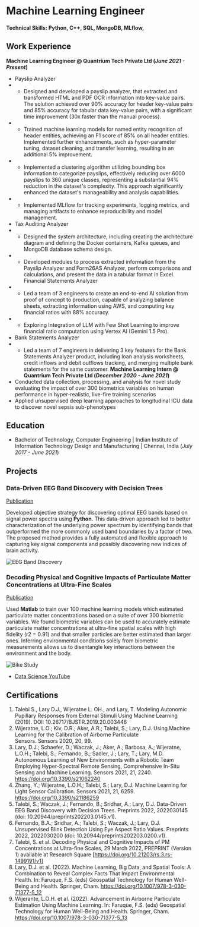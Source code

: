 # Machine Learning Engineer

#### Technical Skills: Python, C++, SQL, MongoDB, MLflow, 


## Work Experience
**Machine Learning Engineer @ Quantrium Tech Private Ltd (_June 2021 - Present_)**
- Payslip Analyzer
- - Designed and developed a payslip analyzer, that extracted and transformed HTML and PDF OCR information into
key-value pairs. The solution achieved over 90% accuracy for header key-value pairs and 85% accuracy for
tabular data key-value pairs, with a significant time improvement (30x faster than the manual process).
- - Trained machine learning models for named entity recognition of header entities, achieving an F1 score of 85%
on all header entities. Implemented further enhancements, such as hyper-parameter tuning, dataset cleaning, and
transfer learning, resulting in an additional 5% improvement.
- - Implemented a clustering algorithm utilizing bounding box information to categorize payslips, effectively reducing
over 6000 payslips to 360 unique classes, representing a substantial 94% reduction in the dataset's
complexity. This approach significantly enhanced the dataset's manageability and analysis capabilities.
- -  Implemented MLflow for tracking experiments, logging metrics, and managing artifacts to enhance reproducibility
and model management.
- Tax Auditing Analyzer
- - Designed the system architecture, including creating the architecture diagram and defining the Docker containers,
Kafka queues, and MongoDB database schema design.
- -  Developed modules to process extracted information from the Payslip Analyzer and Form26AS Analyzer, perform
comparisons and calculations, and present the data in a tabular format in Excel.
Financial Statements Analyzer
- -  Led a team of 3 engineers to create an end-to-end AI solution from proof of concept to production, capable of
analyzing balance sheets, extracting information using AWS, and computing key financial ratios with 88%
accuracy.
- -  Exploring Integration of LLM with Few Shot Learning to improve financial ratio computation using Vertex AI
(Gemini 1.5 Pro).
- Bank Statements Analyzer
- -  Led a team of 7 engineers in delivering 3 key features for the Bank Statements Analyzer product, including loan
analysis worksheets, credit inflows and debit outflows tracking, and merging multiple bank statements for the same
customer.
**Machine Learning Intern @ Quantrium Tech Private Ltd (_December 2020 - June 2021_)**
- Conducted data collection, processing, and analysis for novel study evaluating the impact of over 300 biometrics variables on human performance in hyper-realistic, live-fire training scenarios
- Applied unsupervised deep learning approaches to longitudinal ICU data to discover novel sepsis sub-phenotypes

## Education
- Bachelor of Technology, Computer Engineering | Indian Institute of Information Technology Design and Manufacturing | Chennai, India (_July 2017 - June 2021_)

## Projects
### Data-Driven EEG Band Discovery with Decision Trees
[Publication](https://www.mdpi.com/1424-8220/22/8/3048)

Developed objective strategy for discovering optimal EEG bands based on signal power spectra using **Python**. This data-driven approach led to better characterization of the underlying power spectrum by identifying bands that outperformed the more commonly used band boundaries by a factor of two. The proposed method provides a fully automated and flexible approach to capturing key signal components and possibly discovering new indices of brain activity.

![EEG Band Discovery](/assets/img/eeg_band_discovery.jpeg)

### Decoding Physical and Cognitive Impacts of Particulate Matter Concentrations at Ultra-Fine Scales
[Publication](https://www.mdpi.com/1424-8220/22/11/4240)

Used **Matlab** to train over 100 machine learning models which estimated particulate matter concentrations based on a suite of over 300 biometric variables. We found biometric variables can be used to accurately estimate particulate matter concentrations at ultra-fine spatial scales with high fidelity (r2 = 0.91) and that smaller particles are better estimated than larger ones. Inferring environmental conditions solely from biometric measurements allows us to disentangle key interactions between the environment and the body.

![Bike Study](/assets/img/bike_study.jpeg)


- [Data Science YouTube](https://www.youtube.com/channel/UCa9gErQ9AE5jT2DZLjXBIdA)

## Certifications
1. Talebi S., Lary D.J., Wijeratne L. OH., and Lary, T. Modeling Autonomic Pupillary Responses from External Stimuli Using Machine Learning (2019). DOI: 10.26717/BJSTR.2019.20.003446
2. Wijeratne, L.O.; Kiv, D.R.; Aker, A.R.; Talebi, S.; Lary, D.J. Using Machine Learning for the Calibration of Airborne Particulate Sensors. Sensors 2020, 20, 99.
3. Lary, D.J.; Schaefer, D.; Waczak, J.; Aker, A.; Barbosa, A.; Wijeratne, L.O.H.; Talebi, S.; Fernando, B.; Sadler, J.; Lary, T.; Lary, M.D. Autonomous Learning of New Environments with a Robotic Team Employing Hyper-Spectral Remote Sensing, Comprehensive In-Situ Sensing and Machine Learning. Sensors 2021, 21, 2240. https://doi.org/10.3390/s21062240
4. Zhang, Y.; Wijeratne, L.O.H.; Talebi, S.; Lary, D.J. Machine Learning for Light Sensor Calibration. Sensors 2021, 21, 6259. https://doi.org/10.3390/s21186259
5. Talebi, S.; Waczak, J.; Fernando, B.; Sridhar, A.; Lary, D.J. Data-Driven EEG Band Discovery with Decision Trees. Preprints 2022, 2022030145 (doi: 10.20944/preprints202203.0145.v1).
6. Fernando, B.A.; Sridhar, A.; Talebi, S.; Waczak, J.; Lary, D.J. Unsupervised Blink Detection Using Eye Aspect Ratio Values. Preprints 2022, 2022030200 (doi: 10.20944/preprints202203.0200.v1).
7. Talebi, S. et al. Decoding Physical and Cognitive Impacts of PM Concentrations at Ultra-fine Scales, 29 March 2022, PREPRINT (Version 1) available at Research Square [https://doi.org/10.21203/rs.3.rs-1499191/v1]
8. Lary, D.J. et al. (2022). Machine Learning, Big Data, and Spatial Tools: A Combination to Reveal Complex Facts That Impact Environmental Health. In: Faruque, F.S. (eds) Geospatial Technology for Human Well-Being and Health. Springer, Cham. https://doi.org/10.1007/978-3-030-71377-5_12
9. Wijerante, L.O.H. et al. (2022). Advancement in Airborne Particulate Estimation Using Machine Learning. In: Faruque, F.S. (eds) Geospatial Technology for Human Well-Being and Health. Springer, Cham. https://doi.org/10.1007/978-3-030-71377-5_13

